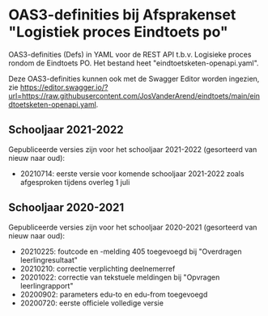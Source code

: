 # OAS3-definities bij Afsprakenset "Logistiek proces Eindtoets po"
OAS3-definities (Defs) in YAML voor de REST API t.b.v. Logisieke proces rondom de Eindtoets PO. 
Het bestand heet "eindtoetsketen-openapi.yaml".

Deze OAS3-definities kunnen ook met de Swagger Editor worden ingezien, zie https://editor.swagger.io/?url=https://raw.githubusercontent.com/JosVanderArend/eindtoets/main/eindtoetsketen-openapi.yaml. 

## Schooljaar 2021-2022
Gepubliceerde versies zijn voor het schooljaar 2021-2022 (gesorteerd van nieuw naar oud):
* 20210714: eerste versie voor komende schooljaar 2021-2022 zoals afgesproken tijdens overleg 1 juli
 
## Schooljaar 2020-2021
Gepubliceerde versies zijn voor het schooljaar 2020-2021 (gesorteerd van nieuw naar oud):
* 20210225: foutcode en -melding 405 toegevoegd bij "Overdragen leerlingresultaat"
* 20210210: correctie verplichting deelnemerref
* 20201022: correctie van tekstuele meldingen bij "Opvragen leerlingrapport"
* 20200902: parameters edu-to en edu-from toegevoegd
* 20200720: eerste officiele volledige versie
 
